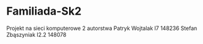 # Familiada-Sk2


Projekt na sieci komputerowe 2 
autorstwa
Patryk Wojtalak I7 148236
Stefan Zbąszyniak I2.2 148078
